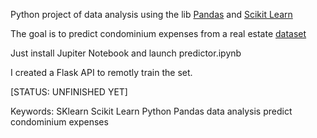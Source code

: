 Python project of data analysis using the lib [Pandas](https://pandas.pydata.org/) and [Scikit Learn](https://scikit-learn.org/)

The goal is to predict condominium expenses from a real estate [dataset](https://storage.googleapis.com/data.meilleurecopro.com/stage/dataset_annonces.csv.tar.gz)

Just install Jupiter Notebook and launch predictor.ipynb

I created a Flask API to remotly train the set.

[STATUS: UNFINISHED YET]

Keywords: SKlearn Scikit Learn Python Pandas data analysis predict condominium expenses
